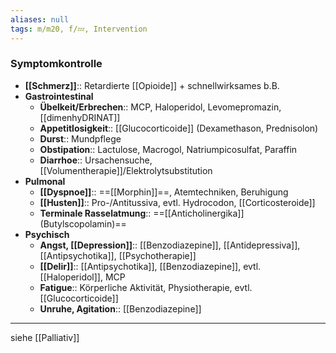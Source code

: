 ```yaml
---
aliases: null
tags: m/m20, f/💤, Intervention
---
```

### Symptomkontrolle
- **[[Schmerz]]**:: Retardierte [[Opioide]] + schnellwirksames b.B.
- **Gastrointestinal**
	- **Übelkeit/Erbrechen**:: MCP, Haloperidol, Levomepromazin, [[dimenhyDRINAT]]
	- **Appetitlosigkeit**:: [[Glucocorticoide]] (Dexamethason, Prednisolon)
	- **Durst**:: Mundpflege
	- **Obstipation**:: Lactulose, Macrogol, Natriumpicosulfat, Paraffin
	- **Diarrhoe**:: Ursachensuche, [[Volumentherapie]]/Elektrolytsubstitution
- **Pulmonal**
	- **[[Dyspnoe]]**:: ==[[Morphin]]==, Atemtechniken, Beruhigung
	- **[[Husten]]**:: Pro-/Antitussiva, evtl. Hydrocodon, [[Corticosteroide]]
	- **Terminale Rasselatmung**:: ==[[Anticholinergika]] (Butylscopolamin)==
- **Psychisch**
	- **Angst, [[Depression]]**:: [[Benzodiazepine]], [[Antidepressiva]], [[Antipsychotika]], [[Psychotherapie]]
	- **[[Delir]]**:: [[Antipsychotika]], [[Benzodiazepine]], evtl. [[Haloperidol]], MCP
	- **Fatigue**:: Körperliche Aktivität, Physiotherapie, evtl. [[Glucocorticoide]]
	- **Unruhe, Agitation**:: [[Benzodiazepine]]
---
siehe [[Palliativ]]